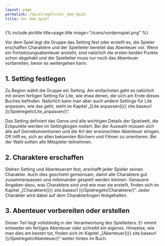 ```yaml
---
layout: page
permalink: /Spielregeln/Vor_dem_Spiel
title: Vor dem Spiel
---
```


{% include pictitle title=page.title image="/icons/vordemspiel.png" %}

Vor dem Spiel legt die Gruppe das Setting fest oder erstellt es, die Spieler erschaffen Charaktere und der Spielleiter bereitet das Abenteuer vor. Wenn ein Fortsetzungsabenteuer ansteht, sind natürlich die ersten beiden Punkte schon abgehakt und der Spielleiter muss nur noch das Abenteuer vorbereiten, bevor es weitergehen kann.

## 1. Setting festlegen

Zu Beginn wählt die Gruppe ein Setting. Am einfachsten geht es natürlich mit einem fertigen Setting für Lite, wie etwa denen, die sich am Ende dieses Buches befinden. Natürlich kann man aber auch andere Settings für Lite anpassen, wie das geht, steht im Kapitel &bdquo;[Lite anpassen]({{ site.baseurl }}/Spielregeln/Lite_anpassen/)&ldquo;.

Das Setting definiert das Genre und alle wichtigen Details der Spielwelt, die Eckpunkte werden im Settingbogen notiert. Bei der Auswahl müssen sich alle auf Genrekonventionen und die Art der erwünschten Abenteuer einigen. Oft hilft es, sich an allen bekannten Büchern und Filmen zu orientieren. Bei der Wahl sollten alle Mitspieler teilnehmen.

## 2. Charaktere erschaffen

Stehen Setting und Abenteuerart fest, erschafft jeder Spieler seinen Charakter. Auch dies geschieht gemeinsam, damit alle Charaktere gut zusammenpassen und miteinander gespielt werden können. Genauere Angaben dazu, was Charaktere sind und wie man sie erstellt, finden sich im Kapitel &bdquo;[Charaktere]({{ site.baseurl }}/Spielregeln/Charaktere/)&ldquo;. Jeder Charakter wird dabei auf dem Charakterbogen festgehalten.

## 3. Abenteuer vorbereiten oder erstellen

Dieser Teil liegt vollständig in der Verantwortung des Spielleiters. Er nimmt entweder ein fertiges Abenteuer oder schreibt ein eigenes. Hinweise, wie man dies am besten tut, finden sich im Kapitel &bdquo;[Abenteuer]({{ site.baseurl }}/Spielregeln/Abenteuer/)&ldquo; weiter hinten im Buch.
